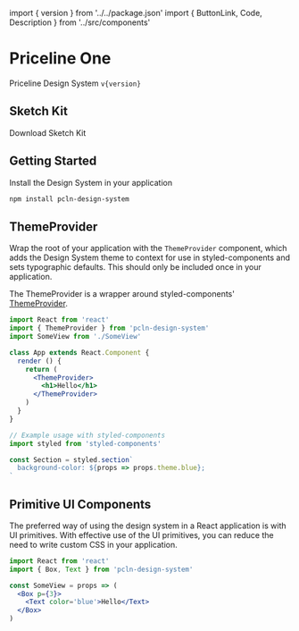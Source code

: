 import { version } from '../../package.json'
import {
  ButtonLink,
  Code,
  Description
} from '../src/components'

# Priceline One

<Description>
  Priceline Design System <Code>v{version}</Code>
</Description>

## Sketch Kit

<ButtonLink href='https://github.com/pricelinelabs/design-system-sketch/releases/latest'>
  Download Sketch Kit
</ButtonLink>


## Getting Started

Install the Design System in your application

```sh
npm install pcln-design-system
```

## ThemeProvider

Wrap the root of your application with the `ThemeProvider` component,
which adds the Design System theme to context for use in styled-components
and sets typographic defaults.
This should only be included once in your application.

The ThemeProvider is a wrapper around styled-components' [ThemeProvider][sc-theme].

[sc-theme]: https://www.styled-components.com/docs/advanced#theming

```jsx
import React from 'react'
import { ThemeProvider } from 'pcln-design-system'
import SomeView from './SomeView'

class App extends React.Component {
  render () {
    return (
      <ThemeProvider>
        <h1>Hello</h1>
      </ThemeProvider>
    )
  }
}
```

```jsx
// Example usage with styled-components
import styled from 'styled-components'

const Section = styled.section`
  background-color: ${props => props.theme.blue};
`
```

## Primitive UI Components

The preferred way of using the design system in a React application is with UI primitives.
With effective use of the UI primitives, you can reduce the need to write custom CSS in your application.


```jsx
import React from 'react'
import { Box, Text } from 'pcln-design-system'

const SomeView = props => (
  <Box p={3}>
    <Text color='blue'>Hello</Text>
  </Box>
)
```
